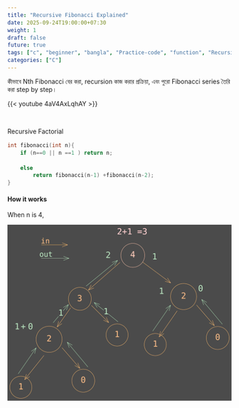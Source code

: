 ```yaml
---
title: "Recursive Fibonacci Explained"
date: 2025-09-24T19:00:00+07:30
weight: 1
draft: false
future: true
tags: ["c", "beginner", "bangla", "Practice-code", "function", "Recursion"]
categories: ["C"]
---
```


কীভাবে Nth Fibonacci বের করা, recursion কাজ করার প্রক্রিয়া, এবং পুরো Fibonacci series তৈরি করা step by step।

{{< youtube  4aV4AxLqhAY >}}

<br>

Recursive Factorial

```c
int fibonacci(int n){
    if (n==0 || n ==1 ) return n;

    else
        return fibonacci(n-1) +fibonacci(n-2);
}
```

#### How it works

When n is 4,

![steps](/images/19_fibonacci.svg)
